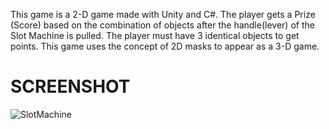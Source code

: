 This game is a 2-D game made with Unity and C#. The player gets a Prize (Score) based on the combination of objects after the handle(lever) of the Slot Machine is pulled. The player must have 3 identical objects to get points. This game uses the concept of 2D masks to appear as a 3-D game.

# SCREENSHOT
![SlotMachine](https://user-images.githubusercontent.com/100425157/193046061-ec9dafb4-4cd7-4925-974b-2979ba921d32.png)
